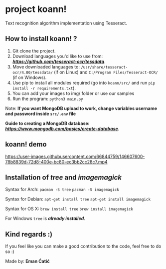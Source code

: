 # project koann!

Text recognition algorithm implementation using Tesseract.

## How to install koann! ? 
1. Git clone the project.
2. Download languages you'd like to use from: ***https://github.com/tesseract-ocr/tessdata***.
3. Move downloaded languages to: ```/usr/share/tesseract-ocr/4.00/tessdata/``` (if on Linux) and ```C:/Program Files/Tesseract-OCR/``` (if on Windows).
4. Use pip to install all modules required (go into ```koann/src/``` and run ```pip install -r requirements.txt```).
5. You can add your images to img/ folder or use our samples
6. Run the program: ```python3 main.py```

Note: **If you want MongoDB upload to work, change variables username and password inside `src/.env` file**

**Guide to creating a MongoDB database:** ***https://www.mongodb.com/basics/create-database***.

## koann! demo
https://user-images.githubusercontent.com/66844759/146607600-78b8839d-72d8-400e-bc80-ec3bb2cc28c7.mp4

## Installation of *tree* and *imagemagick*
Syntax for Arch: ```pacman -S tree```  ```pacman -S imagemagick```

Syntax for Debian: ```apt-get install tree``` ```apt-get install imagemagick```

Syntax for OS X: ```brew install tree``` ```brew install imagemagick```

For Windows ```tree``` is ***already installed***.

## Kind regards :)
If you feel like you can make a good contribution to the code, feel free to do so :) 

Made by: **Eman Ćatić**
